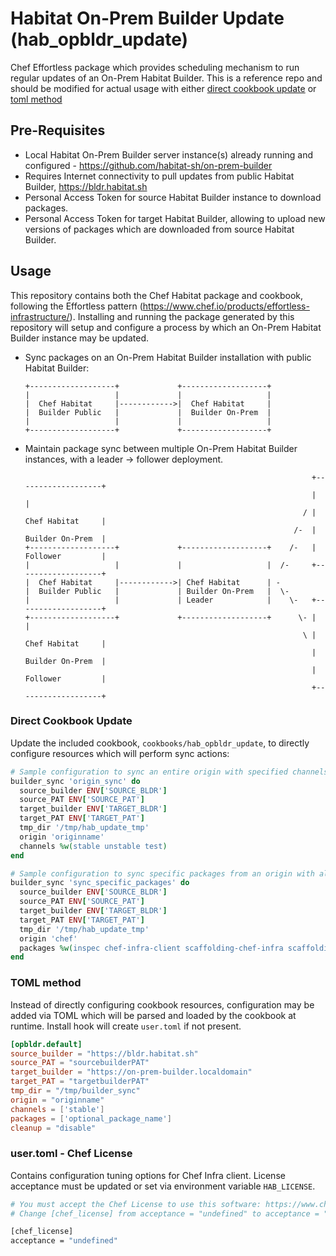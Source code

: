 # Habitat On-Prem Builder Update (hab_opbldr_update)

Chef Effortless package which provides scheduling mechanism to run regular updates of an On-Prem Habitat Builder.  This is a reference repo and should be modified for actual usage with either [direct cookbook update](#direct-cookbook-update) or [toml method](#toml-method)

## Pre-Requisites

* Local Habitat On-Prem Builder server instance(s) already running and configured - <https://github.com/habitat-sh/on-prem-builder>
* Requires Internet connectivity to pull updates from public Habitat Builder, <https://bldr.habitat.sh>
* Personal Access Token for source Habitat Builder instance to download packages.
* Personal Access Token for target Habitat Builder, allowing to upload new versions of packages which are downloaded from source Habitat Builder.

## Usage

This repository contains both the Chef Habitat package and cookbook, following the Effortless pattern (<https://www.chef.io/products/effortless-infrastructure/>).  Installing and running the package generated by this repository will setup and configure a process by which an On-Prem Habitat Builder instance may be updated.

* Sync packages on an On-Prem Habitat Builder installation with public Habitat Builder:
  
    ```text
    +-------------------+             +-------------------+
    |                   |             |                   |
    |  Chef Habitat     |------------>|  Chef Habitat     |
    |  Builder Public   |             |  Builder On-Prem  |
    |                   |             |                   |
    +-------------------+             +-------------------+
    ```

* Maintain package sync between multiple On-Prem Habitat Builder instances, with a leader -> follower deployment.

    ```text
                                                                    +-------------------+
                                                                    |                   |
                                                                  / |  Chef Habitat     |
                                                                /-  |  Builder On-Prem  |
    +-------------------+             +-------------------+    /-   |  Follower         |
    |                   |             |                   |  /-     +-------------------+
    |  Chef Habitat     |------------>| Chef Habitat      | -
    |  Builder Public   |             | Builder On-Prem   |  \-
    |                   |             | Leader            |    \-   +-------------------+
    +-------------------+             +-------------------+      \- |                   |
                                                                  \ |  Chef Habitat     |
                                                                    |  Builder On-Prem  |
                                                                    |  Follower         |
                                                                    +-------------------+
    ```

### Direct Cookbook Update
Update the included cookbook, `cookbooks/hab_opbldr_update`, to directly configure resources which will perform sync actions:

```ruby
# Sample configuration to sync an entire origin with specified channels
builder_sync 'origin_sync' do
  source_builder ENV['SOURCE_BLDR']
  source_PAT ENV['SOURCE_PAT']
  target_builder ENV['TARGET_BLDR']
  target_PAT ENV['TARGET_PAT']
  tmp_dir '/tmp/hab_update_tmp'
  origin 'originname'
  channels %w(stable unstable test)
end

# Sample configuration to sync specific packages from an origin with all channels
builder_sync 'sync_specific_packages' do
  source_builder ENV['SOURCE_BLDR']
  source_PAT ENV['SOURCE_PAT']
  target_builder ENV['TARGET_BLDR']
  target_PAT ENV['TARGET_PAT']
  tmp_dir '/tmp/hab_update_tmp'
  origin 'chef'
  packages %w(inspec chef-infra-client scaffolding-chef-infra scaffolding-chef-inspec)
end
```

### TOML method

Instead of directly configuring cookbook resources, configuration may be added via TOML which will be parsed and loaded by the cookbook at runtime.  Install hook will create `user.toml` if not present.

```toml
[opbldr.default]
source_builder = "https://bldr.habitat.sh"
source_PAT = "sourcebuilderPAT"
target_builder = "https://on-prem-builder.localdomain"
target_PAT = "targetbuilderPAT"
tmp_dir = "/tmp/builder_sync"
origin = "originname"
channels = ['stable']
packages = ['optional_package_name']
cleanup = "disable"
```

### user.toml - Chef License

Contains configuration tuning options for Chef Infra client.  License acceptance must be updated or set via environment variable `HAB_LICENSE`.

```bash
# You must accept the Chef License to use this software: https://www.chef.io/end-user-license-agreement/
# Change [chef_license] from acceptance = "undefined" to acceptance = "accept-no-persist" if you agree to the license.

[chef_license]
acceptance = "undefined"

```
